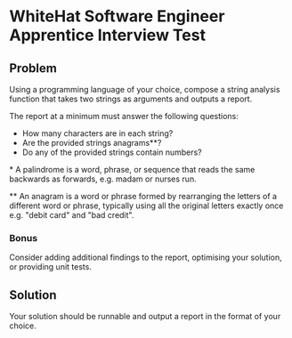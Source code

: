 # WhiteHat Software Engineer Apprentice Interview Test

## Problem

Using a programming language of your choice, compose a string analysis function that takes two strings as arguments and outputs a report.

The report at a minimum must answer the following questions:
- How many characters are in each string?
- Are the provided strings anagrams**?
- Do any of the provided strings contain numbers?

\* A palindrome is a word, phrase, or sequence that reads the same backwards as forwards, e.g. madam or nurses run.

** An anagram is a word or phrase formed by rearranging the letters of a different word or phrase, typically using all the original letters exactly once e.g. "debit card" and "bad credit".

### Bonus
Consider adding additional findings to the report, optimising your solution, or providing unit tests.

## Solution

Your solution should be runnable and output a report in the format of your choice.
